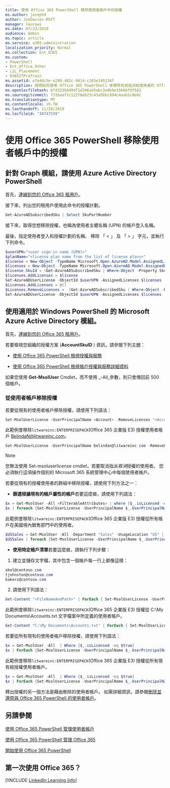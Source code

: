 ```yaml
---
title: 使用 Office 365 PowerShell 移除使用者帳戶中的授權
ms.author: josephd
author: JoeDavies-MSFT
manager: laurawi
ms.date: 07/23/2019
audience: Admin
ms.topic: article
ms.service: o365-administration
localization_priority: Normal
ms.collection: Ent_O365
ms.custom:
- PowerShell
- Ent_Office_Other
- LIL_Placement
- O365ITProTrain
ms.assetid: e7e4dc5e-e299-482c-9414-c265e145134f
description: 說明如何使用 Office 365 PowerShell 來移除先前指派給使用者的 Office 365 授權。
ms.openlocfilehash: bfd333b649df1d346a45abc3e8b9e35666f8f582
ms.sourcegitcommit: f316aef1c122f8eb25c43a56bc894c4aa61c8e0c
ms.translationtype: MT
ms.contentlocale: zh-TW
ms.lasthandoff: 11/20/2019
ms.locfileid: "38747539"
---
```

# <a name="remove-licenses-from-user-accounts-with-office-365-powershell"></a>使用 Office 365 PowerShell 移除使用者帳戶中的授權

## <a name="use-the-azure-active-directory-powershell-for-graph-module"></a>針對 Graph 模組，請使用 Azure Active Directory PowerShell

首先，[連線到您的 Office 365 租用戶](connect-to-office-365-powershell.md#connect-with-the-azure-active-directory-powershell-for-graph-module)。
  

接下來，列出您的租用戶使用此命令的授權計劃。

```powershell
Get-AzureADSubscribedSku | Select SkuPartNumber
```

接下來，取得您想移除授權，也稱為使用者主體名稱 (UPN) 的帳戶登入名稱。

最後，指定使用者登入和授權計劃的名稱、 移除 「 < 」 及 「 > 」 字元，並執行下列命令。

```powershell
$userUPN="<user sign-in name (UPN)>"
$planName="<license plan name from the list of license plans>"
$license = New-Object -TypeName Microsoft.Open.AzureAD.Model.AssignedLicense
$licenses = New-Object -TypeName Microsoft.Open.AzureAD.Model.AssignedLicenses
$license.SkuId = (Get-AzureADSubscribedSku | Where-Object -Property SkuPartNumber -Value $planName -EQ).SkuID
$licenses.AddLicenses = $license
Set-AzureADUserLicense -ObjectId $userUPN -AssignedLicenses $licenses
$Licenses.AddLicenses = @()
$Licenses.RemoveLicenses =  (Get-AzureADSubscribedSku | Where-Object -Property SkuPartNumber -Value $planName -EQ).SkuID
Set-AzureADUserLicense -ObjectId $userUPN -AssignedLicenses $licenses
```

## <a name="use-the-microsoft-azure-active-directory-module-for-windows-powershell"></a>使用適用於 Windows PowerShell 的 Microsoft Azure Active Directory 模組。

首先，[連線到您的 Office 365 租用戶](connect-to-office-365-powershell.md#connect-with-the-microsoft-azure-active-directory-module-for-windows-powershell)。

   
若要檢視您組織的授權方案 (**AccountSkuID** ) 資訊，請參閱下列主題：
    
  - [使用 Office 365 PowerShell 檢視授權與服務](view-licenses-and-services-with-office-365-powershell.md)
    
  - [使用 Office 365 PowerShell 檢視帳戶授權與服務詳細資料](view-account-license-and-service-details-with-office-365-powershell.md)
    
如果您使用 **Get-MsolUser** Cmdlet，而不使用 _-All_參數，則只會傳回前 500 個帳戶。
    
### <a name="removing-licenses-from-user-accounts"></a>從使用者帳戶移除授權

若要從現有的使用者帳戶移除授權，請使用下列語法：
  
```powershell
Set-MsolUserLicense -UserPrincipalName <Account> -RemoveLicenses "<AccountSkuId1>", "<AccountSkuId2>"...
```

此範例會移除`litwareinc:ENTERPRISEPACK`(Office 365 企業版 E3) 授權使用者帳戶 BelindaN@litwareinc.com。
  
```powershell
Set-MsolUserLicense -UserPrincipalName belindan@litwareinc.com -RemoveLicenses "litwareinc:ENTERPRISEPACK"
```

>[!Note]
>您無法使用 Set-msoluserlicense cmdlet，若要取消指派*取消*授權的使用者。 您必須執行這項操作個別的 Microsoft 365 系統管理中心中每個使用者帳戶。
>

若要從現有的授權使用者的群組中移除授權，請使用下列方法之一：
  
- **篩選根據現有的帳戶屬性的帳戶**若要這麼做，請使用下列語法：
    
```powershell
$x = Get-MsolUser -All <FilterableAttributes> | where {$_.isLicensed -eq $true}
$x | foreach {Set-MsolUserLicense -UserPrincipalName $_.UserPrincipalName -RemoveLicenses "<AccountSkuId1>", "<AccountSkuId2>"...}
```

此範例會移除`litwareinc:ENTERPRISEPACK`(Office 365 企業版 E3) 授權從所有帳戶在美國境內銷售部門中的使用者。
    
```powershell
$USSales = Get-MsolUser -All -Department "Sales" -UsageLocation "US" | where {$_.isLicensed -eq $true}
$USSales | foreach {Set-MsolUserLicense -UserPrincipalName $_.UserPrincipalName -RemoveLicenses "litwareinc:ENTERPRISEPACK"}
```

- **使用特定帳戶清單**若要這麼做，請執行下列步驟：
    
1. 建立並儲存文字檔，其中包含一個帳戶每一行上都像這樣：
    
  ```powershell
akol@contoso.com
tjohnston@contoso.com
kakers@contoso.com
  ```

2. 請使用下列語法：
    
  ```powershell
  Get-Content "<FileNameAndPath>" | ForEach { Set-MsolUserLicense -UserPrincipalName $_ -RemoveLicenses "<AccountSkuId1>", "<AccountSkuId2>"... }
  ```

此範例會移除`litwareinc:ENTERPRISEPACK`(Office 365 企業版 E3) 授權從 C:\My Documents\Accounts.txt 文字檔案中所定義的使用者帳戶。
    
  ```powershell
  Get-Content "C:\My Documents\Accounts.txt" | ForEach { Set-MsolUserLicense -UserPrincipalName $_ -RemoveLicenses "litwareinc:ENTERPRISEPACK" }
  ```

若要從所有現有的使用者帳戶移除授權，請使用下列語法：
  
```powershell
$x = Get-MsolUser -All  | Where {$_.isLicensed -eq $true}
$x | ForEach {Set-MsolUserLicense -UserPrincipalName $_.UserPrincipalName -RemoveLicenses "<AccountSkuId1>", "<AccountSkuId2>"...}
```

此範例會移除`litwareinc:ENTERPRISEPACK`(Office 365 企業版 E3) 授權從所有現有經授權使用者帳戶。
  
```powershell
$x = Get-MsolUser -All  | Where {$_.isLicensed -eq $true}
$x | ForEach {Set-MsolUserLicense -UserPrincipalName $_.UserPrincipalName -RemoveLicenses "litwareinc:ENTERPRISEPACK"}
```

釋出授權的另一個方法是藉由刪除的使用者帳戶。 如需詳細資訊，請參閱[刪除並還原與 Office 365 PowerShell 的使用者帳戶](delete-and-restore-user-accounts-with-office-365-powershell.md)。
  
## <a name="see-also"></a>另請參閱

[使用 Office 365 PowerShell 管理使用者帳戶](manage-user-accounts-and-licenses-with-office-365-powershell.md)
  
[使用 Office 365 PowerShell 管理 Office 365](manage-office-365-with-office-365-powershell.md)
  
[開始使用 Office 365 PowerShell](getting-started-with-office-365-powershell.md)

    
## <a name="new-to-office-365"></a>第一次使用 Office 365？

[!INCLUDE [LinkedIn Learning Info](../common/office/linkedin-learning-info.md)]
   

